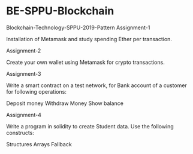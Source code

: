 # BE-SPPU-Blockchain
Blockchain-Technology-SPPU-2019-Pattern
Assignment-1

Installation of Metamask and study spending Ether per transaction.

Assignment-2

Create your own wallet using Metamask for crypto transactions.

Assignment-3

Write a smart contract on a test network, for Bank account of a customer for following operations:

Deposit money
Withdraw Money
Show balance

Assignment-4

Write a program in solidity to create Student data. Use the following constructs:

Structures
Arrays
Fallback
